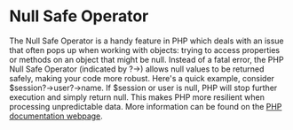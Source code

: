 # Null Safe Operator

The Null Safe Operator is a handy feature in PHP which deals with an issue that often pops up when working with objects: trying to access properties or methods on an object that might be null. Instead of a fatal error, the PHP Null Safe Operator (indicated by ?->) allows null values to be returned safely, making your code more robust. Here's a quick example, consider $session?->user?->name. If $session or user is null, PHP will stop further execution and simply return null. This makes PHP more resilient when processing unpredictable data. More information can be found on the [PHP documentation webpage](https://www.php.net/manual/en/language.oop5.nullsafe.php).